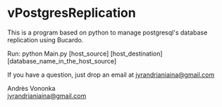 # vPostgresReplication
This is a program based on python to manage postgresql's database replication using Bucardo.

Run: python Main.py [host_source] [host_destination] [database_name_in_the_host_source]

If you have a question, just drop an email at jyrandrianiaina@gmail.com

Andrès Vononka <br>
jyrandrianiaina@gmail.com

